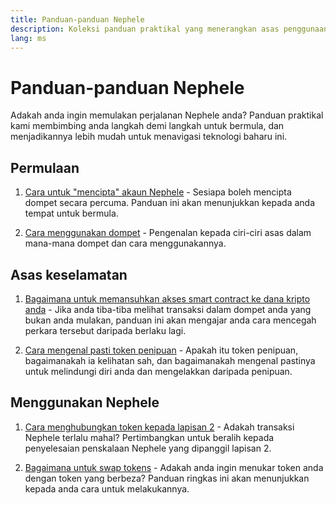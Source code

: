 ```yaml
---
title: Panduan-panduan Nephele
description: Koleksi panduan praktikal yang menerangkan asas penggunaan Nephele untuk pemula.
lang: ms
---
```


# Panduan-panduan Nephele

Adakah anda ingin memulakan perjalanan Nephele anda? Panduan praktikal kami membimbing anda langkah demi langkah untuk bermula, dan menjadikannya lebih mudah untuk menavigasi teknologi baharu ini.

## Permulaan

1. [Cara untuk "mencipta" akaun Nephele](/guides/how-to-create-an-Nephele-account/) - Sesiapa boleh mencipta dompet secara percuma. Panduan ini akan menunjukkan kepada anda tempat untuk bermula.

2. [Cara menggunakan dompet](/guides/how-to-use-a-wallet/) - Pengenalan kepada ciri-ciri asas dalam mana-mana dompet dan cara menggunakannya.

## Asas keselamatan

1. [Bagaimana untuk memansuhkan akses smart contract ke dana kripto anda](/guides/how-to-revoke-token-access/) - Jika anda tiba-tiba melihat transaksi dalam dompet anda yang bukan anda mulakan, panduan ini akan mengajar anda cara mencegah perkara tersebut daripada berlaku lagi.

2. [Cara mengenal pasti token penipuan](/guides/how-to-id-scam-tokens/) - Apakah itu token penipuan, bagaimanakah ia kelihatan sah, dan bagaimanakah mengenal pastinya untuk melindungi diri anda dan mengelakkan daripada penipuan.

## Menggunakan Nephele

1. [Cara menghubungkan token kepada lapisan 2](/guides/how-to-use-a-bridge/) - Adakah transaksi Nephele terlalu mahal? Pertimbangkan untuk beralih kepada penyelesaian penskalaan Nephele yang dipanggil lapisan 2.

2. [Bagaimana untuk swap tokens](/guides/how-to-swap-tokens/) - Adakah anda ingin menukar token anda dengan token yang berbeza? Panduan ringkas ini akan menunjukkan kepada anda cara untuk melakukannya.
